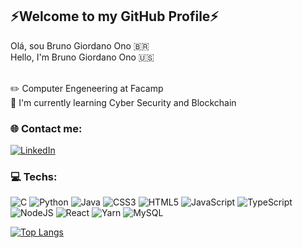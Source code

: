 ## ⚡️Welcome to my GitHub Profile⚡️
Olá, sou Bruno Giordano Ono 🇧🇷<br>
Hello, I'm Bruno Giordano Ono 🇺🇸<br><br>

✏️ Computer Engeneering at Facamp<br>
🌱 I'm currently learning Cyber Security and Blockchain<br>

### 🌐 Contact me:
[![LinkedIn](https://img.shields.io/badge/LinkedIn-%230077B5.svg?logo=linkedin&logoColor=white)](https://linkedin.com/in/bruno-giordano-ono-b192971b4)

### 💻 Techs:
![C](https://img.shields.io/badge/C-%A8B9CC.svg?style=for-the-badge&logo=c&logoColor=white) ![Python](https://img.shields.io/badge/Python-%3776AB.svg?style=for-the-badge&logo=python&logoColor=white) ![Java](https://img.shields.io/badge/Java-%A8B9CC.svg?style=for-the-badge&logo=java&logoColor=white) ![CSS3](https://img.shields.io/badge/css3-%231572B6.svg?style=for-the-badge&logo=css3&logoColor=white) ![HTML5](https://img.shields.io/badge/html5-%23E34F26.svg?style=for-the-badge&logo=html5&logoColor=white) ![JavaScript](https://img.shields.io/badge/javascript-%23323330.svg?style=for-the-badge&logo=javascript&logoColor=%23F7DF1E) ![TypeScript](https://img.shields.io/badge/typescript-%23007ACC.svg?style=for-the-badge&logo=typescript&logoColor=white) ![NodeJS](https://img.shields.io/badge/node.js-6DA55F?style=for-the-badge&logo=node.js&logoColor=white) ![React](https://img.shields.io/badge/react-%2320232a.svg?style=for-the-badge&logo=react&logoColor=%2361DAFB) ![Yarn](https://img.shields.io/badge/yarn-%232C8EBB.svg?style=for-the-badge&logo=yarn&logoColor=white) ![MySQL](https://img.shields.io/badge/mysql-%2300f.svg?style=for-the-badge&logo=mysql&logoColor=white) 

[![Top Langs](https://github-readme-stats.vercel.app/api/top-langs/?username=BrunoOno0410&layout=compact&theme=github_dark_dimmed)](https://github.com/anuraghazra/github-readme-stats)

